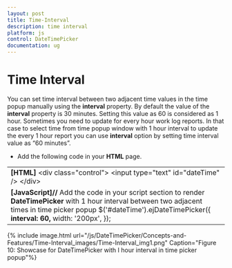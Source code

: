```yaml
---
layout: post
title: Time-Interval
description: time interval
platform: js
control: DateTimePicker
documentation: ug
---
```


# Time Interval

You can set time interval between two adjacent time values in the time popup manually using the **interval** property. By default the value of the **interval** property is 30 minutes. Setting this value as 60 is considered as 1 hour. Sometimes you need to update for every hour work log reports. In that case to select time from time popup window with 1 hour interval to update the every 1 hour report you can use **interval** option by setting time interval value as “60 minutes”.

* Add the following code in your **HTML** page.



<table>
<tr>
<td>
  <b>[HTML]    </b>  &lt;div class="control"&gt;        &lt;input type="text" id="dateTime" /&gt;    &lt;/div&gt;</td></tr>
<tr>
<td>
<b>[JavaScript]</b><b>// </b>Add the code in your script section to render <b>DateTimePicker</b> with 1 hour interval between two adjacent times in time picker popup        $('#dateTime').ejDateTimePicker({            <b>interval: 60,</b>            width: '200px',        });</td></tr>
</table>


{% include image.html url="/js/DateTimePicker/Concepts-and-Features/Time-Interval_images/Time-Interval_img1.png" Caption="Figure 10: Showcase for DateTimePicker with I hour interval in time picker popup"%}

